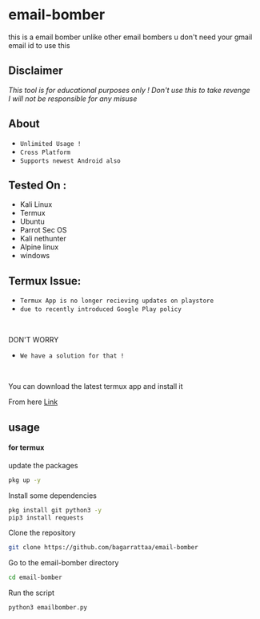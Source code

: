 # email-bomber
this is a email bomber unlike  other email bombers u don't need your gmail email id to use this


## Disclaimer
*This tool is for educational purposes only !*
_Don't use this to take revenge_<br />
*I will not be responsible for any misuse*


## About
* `Unlimited Usage !`
* `Cross Platform`
* `Supports newest Android also`


## Tested On :
<ul>
  <li>Kali Linux</li>
  <li>Termux</li>
  <li>Ubuntu</li>
  <li>Parrot Sec OS</li>
  <li>Kali nethunter</li>
  <li>Alpine linux</li>

  <li> windows </li>
  </ul>
  
  
  ## Termux Issue:
* `Termux App is no longer recieving updates on playstore`
* `due to recently introduced Google Play policy `
<br>

DON'T WORRY
* `We have a solution for that !`
<br>


You can download the latest termux app and install it

From here <a href="https://f-droid.org/repo/com.termux_117.apk">Link</a>


  ## usage 
  
#### for termux 
update the packages 

```bash
pkg up -y
```

Install some dependencies
```bash
pkg install git python3 -y
pip3 install requests
```
Clone the repository
```bash
git clone https://github.com/bagarrattaa/email-bomber
```
Go to the email-bomber directory
```bash
cd email-bomber
```
Run the script
```bash
python3 emailbomber.py
```
